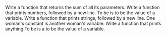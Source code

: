 Write a function that returns the sum of all its parameters.
Write a function that prints numbers, followed by a new line. To be is to be the value of a variable.
Write a function that prints strings, followed by a new line. One woman's constant is another woman's variable.
Write a function that prints anything.To be is a to be the value of a variable.
